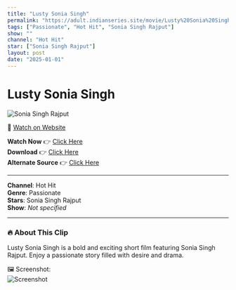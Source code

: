 ```yaml
---
title: "Lusty Sonia Singh"
permalink: "https://adult.indianseries.site/movie/Lusty%20Sonia%20Singh"
tags: ["Passionate", "Hot Hit", "Sonia Singh Rajput"]
show: ""
channel: "Hot Hit"
star: ["Sonia Singh Rajput"]
layout: post
date: "2025-01-01"
---
```


# Lusty Sonia Singh

![Sonia Singh Rajput](https://shorts.desisins.com/wp-content/uploads/2023/08/Lusty-Sex-Sonia-Singh-HotHit-DesiSins.com_.jpg)

🔗 [Watch on Website](https://adult.indianseries.site/movie/Lusty%20Sonia%20Singh)

**Watch Now** 👉 [Click Here](https://adult.indianseries.site/movie/Lusty%20Sonia%20Singh)  
**Download** 👉 [Click Here](https://adult.indianseries.site/movie/Lusty%20Sonia%20Singh)  
**Alternate Source** 👉 [Click Here](https://adult.indianseries.site/movie/Lusty%20Sonia%20Singh)

---

**Channel**: Hot Hit  
**Genre**: Passionate  
**Stars**: Sonia Singh Rajput  
**Show**: *Not specified*

---

### 🔥 About This Clip

Lusty Sonia Singh is a bold and exciting short film featuring Sonia Singh Rajput. Enjoy a passionate story filled with desire and drama.
 
🖼️ Screenshot:  
![Screenshot](https://shorts.desisins.com/wp-content/uploads/2023/08/Lusty-Sex-Sonia-Singh-HotHit-DesiSins.com_.jpg)
